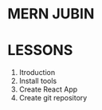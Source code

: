 # MERN JUBIN

# LESSONS

1. Itroduction
2. Install tools
3. Create React App
4. Create git repository
